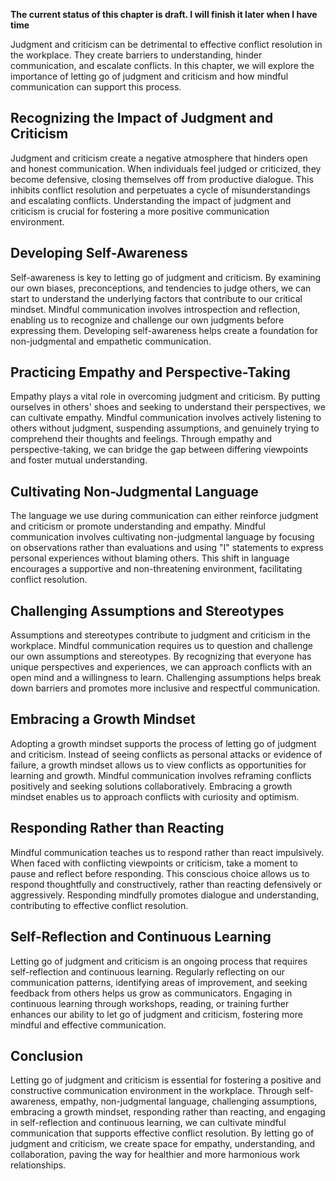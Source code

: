 **The current status of this chapter is draft. I will finish it later when I have time**

Judgment and criticism can be detrimental to effective conflict resolution in the workplace. They create barriers to understanding, hinder communication, and escalate conflicts. In this chapter, we will explore the importance of letting go of judgment and criticism and how mindful communication can support this process.

Recognizing the Impact of Judgment and Criticism
------------------------------------------------

Judgment and criticism create a negative atmosphere that hinders open and honest communication. When individuals feel judged or criticized, they become defensive, closing themselves off from productive dialogue. This inhibits conflict resolution and perpetuates a cycle of misunderstandings and escalating conflicts. Understanding the impact of judgment and criticism is crucial for fostering a more positive communication environment.

Developing Self-Awareness
-------------------------

Self-awareness is key to letting go of judgment and criticism. By examining our own biases, preconceptions, and tendencies to judge others, we can start to understand the underlying factors that contribute to our critical mindset. Mindful communication involves introspection and reflection, enabling us to recognize and challenge our own judgments before expressing them. Developing self-awareness helps create a foundation for non-judgmental and empathetic communication.

Practicing Empathy and Perspective-Taking
-----------------------------------------

Empathy plays a vital role in overcoming judgment and criticism. By putting ourselves in others' shoes and seeking to understand their perspectives, we can cultivate empathy. Mindful communication involves actively listening to others without judgment, suspending assumptions, and genuinely trying to comprehend their thoughts and feelings. Through empathy and perspective-taking, we can bridge the gap between differing viewpoints and foster mutual understanding.

Cultivating Non-Judgmental Language
-----------------------------------

The language we use during communication can either reinforce judgment and criticism or promote understanding and empathy. Mindful communication involves cultivating non-judgmental language by focusing on observations rather than evaluations and using "I" statements to express personal experiences without blaming others. This shift in language encourages a supportive and non-threatening environment, facilitating conflict resolution.

Challenging Assumptions and Stereotypes
---------------------------------------

Assumptions and stereotypes contribute to judgment and criticism in the workplace. Mindful communication requires us to question and challenge our own assumptions and stereotypes. By recognizing that everyone has unique perspectives and experiences, we can approach conflicts with an open mind and a willingness to learn. Challenging assumptions helps break down barriers and promotes more inclusive and respectful communication.

Embracing a Growth Mindset
--------------------------

Adopting a growth mindset supports the process of letting go of judgment and criticism. Instead of seeing conflicts as personal attacks or evidence of failure, a growth mindset allows us to view conflicts as opportunities for learning and growth. Mindful communication involves reframing conflicts positively and seeking solutions collaboratively. Embracing a growth mindset enables us to approach conflicts with curiosity and optimism.

Responding Rather than Reacting
-------------------------------

Mindful communication teaches us to respond rather than react impulsively. When faced with conflicting viewpoints or criticism, take a moment to pause and reflect before responding. This conscious choice allows us to respond thoughtfully and constructively, rather than reacting defensively or aggressively. Responding mindfully promotes dialogue and understanding, contributing to effective conflict resolution.

Self-Reflection and Continuous Learning
---------------------------------------

Letting go of judgment and criticism is an ongoing process that requires self-reflection and continuous learning. Regularly reflecting on our communication patterns, identifying areas of improvement, and seeking feedback from others helps us grow as communicators. Engaging in continuous learning through workshops, reading, or training further enhances our ability to let go of judgment and criticism, fostering more mindful and effective communication.

Conclusion
----------

Letting go of judgment and criticism is essential for fostering a positive and constructive communication environment in the workplace. Through self-awareness, empathy, non-judgmental language, challenging assumptions, embracing a growth mindset, responding rather than reacting, and engaging in self-reflection and continuous learning, we can cultivate mindful communication that supports effective conflict resolution. By letting go of judgment and criticism, we create space for empathy, understanding, and collaboration, paving the way for healthier and more harmonious work relationships.

